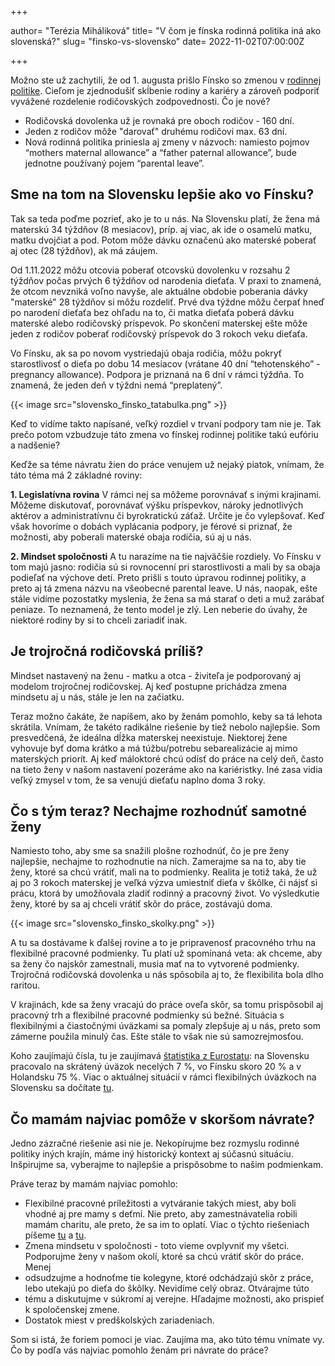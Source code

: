 +++

author= "Terézia Miháliková"
title= "V čom je fínska rodinná politika iná ako slovenská?"
slug= "finsko-vs-slovensko"
date= 2022-11-02T07:00:00Z

+++

Možno ste už zachytili, že od 1. augusta prišlo Fínsko so zmenou v [rodinnej politike](https://stm.fi/-/hallituksen-esityksen-luonnos-perhevapaauudistuksesta-valmistunut?languageId=en_US). 
Cieľom je zjednodušiť skĺbenie rodiny a kariéry a zároveň podporiť vyvážené rozdelenie rodičovských zodpovednosti. Čo je nové?

<!--more-->
- Rodičovská dovolenka už je rovnaká pre oboch rodičov - 160 dní.
- Jeden z rodičov môže  "darovať"  druhému rodičovi max. 63 dní. 
- Nová rodinná politika priniesla aj zmeny v názvoch: namiesto pojmov “mothers maternal allowance” a “father paternal allowance”, bude jednotne 
používaný pojem “parental leave”.


## Sme na tom na Slovensku lepšie ako vo Fínsku?

Tak sa teda poďme pozrieť, ako je to u nás. Na Slovensku platí, že žena má materskú 34 týždňov (8 mesiacov), príp. aj viac, ak ide o osamelú matku, matku dvojčiat a pod. Potom môže dávku označenú ako materské poberať aj otec (28 týždňov), ak má záujem. 

Od 1.11.2022 môžu otcovia poberať otcovskú dovolenku v rozsahu 2 týždňov počas prvých 6 týždňov od narodenia dieťaťa. V praxi to znamená, že otcom 
nevzniká voľno navyše, ale aktuálne obdobie poberania dávky "materské" 28 týždňov si môžu rozdeliť. Prvé dva týždne môžu čerpať hneď po narodení 
dieťaťa bez ohľadu na to, či matka dieťaťa poberá dávku materské alebo rodičovský príspevok. Po skončení materskej ešte môže jeden z rodičov 
poberať rodičovský príspevok do 3 rokoch veku dieťaťa. 

Vo Fínsku, ak sa po novom vystriedajú obaja rodičia, môžu pokryť starostlivosť o dieťa po dobu 14 mesiacov (vrátane 40 dní “tehotenského” -  pregnancy 
allowance). Podpora je priznaná na 6 dní v rámci týždňa. To znamená, že jeden deň v týždni nemá “preplatený”.

{{< image src="slovensko_finsko_tatabulka.png" >}}

Keď to vidíme takto napísané, veľký rozdiel v  trvaní podpory tam nie je. 
Tak prečo potom vzbudzuje táto zmena vo fínskej rodinnej politike takú eufóriu a nadšenie?

Keďže sa téme návratu žien do práce venujem už nejaký piatok, vnímam, že táto téma má 2 základné roviny:

**1. Legislatívna rovina**
V rámci nej sa môžeme porovnávať s inými krajinami. Môžeme diskutovať, porovnávať výšku príspevkov, nároky jednotlivých aktérov a administratívnu či byrokratickú záťaž. Určite je čo vylepšovať. Keď však hovoríme o dobách vyplácania podpory, je férové si priznať, že možnosti, aby poberali materské obaja rodičia, sú aj u nás.

**2. Mindset spoločnosti**
A tu narazíme na tie najväčšie rozdiely. Vo Fínsku v tom majú jasno: rodičia sú si rovnocenní pri starostlivosti a mali by sa obaja podieľať 
na výchove detí. Preto prišli s touto úpravou rodinnej politiky, a preto aj tá zmena názvu na všeobecné parental leave. U nás, naopak, ešte stále 
vidíme pozostatky myslenia, že žena sa má starať o deti a muž zarábať peniaze. To neznamená, že tento model je zlý. Len neberie do úvahy, že 
niektoré rodiny by si to chceli zariadiť inak.


## Je trojročná rodičovská príliš?
Mindset nastavený na ženu - matku a otca - živiteľa je podporovaný aj modelom trojročnej rodičovskej. Aj keď postupne prichádza zmena 
mindsetu aj u nás, stále je len na začiatku.

Teraz možno čakáte, že napíšem, ako by ženám pomohlo, keby sa tá lehota skrátila. Vnímam, že takéto radikálne riešenie by tiež nebolo 
najlepšie. Som presvedčená, že ideálna dĺžka materskej neexistuje. Niektorej žene vyhovuje byť doma krátko a má túžbu/potrebu sebarealizácie 
aj mimo materských priorít. Aj keď máloktoré chcú odísť do práce na celý deň, často na tieto ženy v našom nastavení pozeráme ako na kariéristky. 
Iné zasa vidia veľký zmysel v tom, že sa venujú dieťaťu naplno doma 3 roky. 

## Čo s tým teraz? Nechajme rozhodnúť samotné ženy
Namiesto toho, aby sme sa snažili plošne rozhodnúť, čo je pre ženy najlepšie, nechajme to rozhodnutie na nich. Zamerajme sa na to, aby tie 
ženy, ktoré sa chcú vrátiť, mali na to podmienky. Realita je totiž taká, že už aj po 3 rokoch materskej je veľká výzva umiestniť 
dieťa v škôlke, či nájsť si prácu, ktorá by umožňovala zladiť rodinný a pracovný život. Vo výsledkutie ženy, ktoré by sa aj chceli vrátiť 
skôr do práce, zostávajú doma.

{{< image src="slovensko_finsko_skolky.png" >}}

A tu sa dostávame k ďalšej rovine a to je pripravenosť pracovného trhu na flexibilné pracovné podmienky. Tu platí už spomínaná veta: ak 
chceme, aby sa ženy čo najskôr zamestnali, musia mať na to vytvorené podmienky. Trojročná rodičovská dovolenka u nás spôsobila aj to, že flexibilita 
bola dlho raritou. 

V krajinách, kde sa ženy vracajú do práce oveľa skôr, sa tomu prispôsobil aj pracovný trh a flexibilné pracovné podmienky sú bežné. 
Situácia s flexibilnými a čiastočnými úväzkami sa pomaly zlepšuje aj u nás, preto som zámerne použila minulý čas.  Ešte stále to však nie sú 
samozrejmosťou. 

Koho zaujímajú čísla, tu je zaujímavá [štatistika z Eurostatu](ttps://ec.europa.eu/eurostat/cache/infographs/womenmen/bloc-2b.html?lang=en): na Slovensku pracovalo na skrátený úväzok necelých 7 %, vo Fínsku skoro 20 % 
a v Holandsku 75 %. 
Viac o aktuálnej situácií v rámci flexibilných úväzkoch na Slovensku sa dočítate [tu](https://www.platy.sk/analyzy/preco-je-na-slovensku-stale-malo-dostupnych-alternativnych-foriem-prace/50831?prefix=).


## Čo mamám najviac pomôže v skoršom návrate?

Jedno zázračné riešenie asi nie je. Nekopírujme bez rozmyslu rodinné politiky iných krajín, máme iný historický kontext aj súčasnú situáciu. 
Inšpirujme sa, vyberajme to najlepšie a prispôsobme to našim podmienkam. 

Práve teraz by mamám najviac pomohlo:

- Flexibilné pracovné príležitosti a vytváranie takých miest, aby boli vhodné aj pre mamy s deťmi. Nie preto, aby zamestnávatelia robili mamám 
charitu, ale preto, že sa im to oplatí. Viac o týchto riešeniach píšeme [tu](https://www.pracujucemamy.sk/blog/job-sharing-alebo-zdielanie-pracovneho-miesta/) a [tu](https://www.pracujucemamy.sk/blog/returnship/).
- Zmena mindsetu v spoločnosti - toto vieme ovplyvniť my všetci. Podporujme ženy v našom okolí, ktoré sa chcú vrátiť skôr do práce. Menej 
- odsudzujme a hodnoťme tie kolegyne, ktoré odchádzajú skôr z práce, lebo utekajú po dieťa do škôlky. Nevidíme celý obraz. Otvárajme túto 
- tému a diskutujme v súkromí aj verejne. Hľadajme možnosti, ako prispieť k spoločenskej zmene. 
- Dostatok miest v predškolských zariadeniach.

Som si istá, že foriem pomoci je viac. Zaujíma ma, ako túto tému vnímate vy. Čo by podľa vás najviac pomohlo ženám pri návrate do práce?

